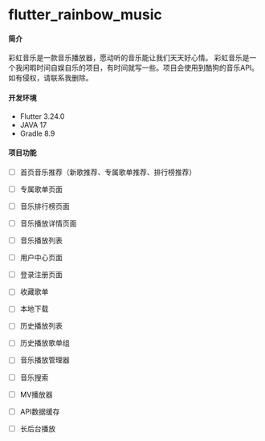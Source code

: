 # flutter_rainbow_music

#### 简介

彩虹音乐是一款音乐播放器，愿动听的音乐能让我们天天好心情。
彩虹音乐是一个我闲暇时间自娱自乐的项目，有时间就写一些。项目会使用到酷狗的音乐API。如有侵权，请联系我删除。

#### 开发环境

- Flutter 3.24.0
- JAVA 17
- Gradle 8.9

#### 项目功能

- [ ] 首页音乐推荐（新歌推荐、专属歌单推荐、排行榜推荐）
- [ ] 专属歌单页面
- [ ] 音乐排行榜页面
- [ ] 音乐播放详情页面
- [ ] 音乐播放列表
- [ ] 用户中心页面
- [ ] 登录注册页面
- [ ] 收藏歌单
- [ ] 本地下载
- [ ] 历史播放列表
- [ ] 历史播放歌单组
- [ ] 音乐播放管理器
- [ ] 音乐搜索
- [ ] MV播放器
- [ ] API数据缓存
- [ ] 长后台播放

